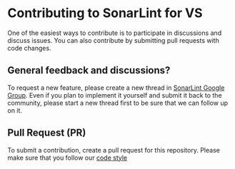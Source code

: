 # Contributing to SonarLint for VS
One of the easiest ways to contribute is to participate in discussions and discuss issues. You can also contribute by submitting pull requests with code changes.

## General feedback and discussions?
To request a new feature, please create a new thread in [SonarLint Google Group](https://groups.google.com/forum/#!forum/sonarlint). Even if you plan to implement it yourself and submit it back to the community, please start a new thread first to be sure that we can follow up on it.

## Pull Request (PR)
To submit a contribution, create a pull request for this repository. Please make sure that you follow our [code style](https://github.com/SonarSource/sonar-developer-toolset#code-style)